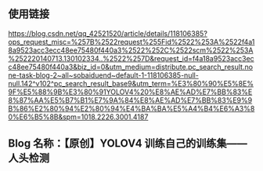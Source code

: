 ## 使用链接

https://blog.csdn.net/qq_42521520/article/details/118106385?ops_request_misc=%257B%2522request%255Fid%2522%253A%2522f4a18a9523acc3ecc48ee75480f440a3%2522%252C%2522scm%2522%253A%252220140713.130102334..%2522%257D&request_id=f4a18a9523acc3ecc48ee75480f440a3&biz_id=0&utm_medium=distribute.pc_search_result.none-task-blog-2~all~sobaiduend~default-1-118106385-null-null.142^v102^pc_search_result_base9&utm_term=%E3%80%90%E5%8E%9F%E5%88%9B%E3%80%91YOLOV4%20%E8%AE%AD%E7%BB%83%E8%87%AA%E5%B7%B1%E7%9A%84%E8%AE%AD%E7%BB%83%E9%9B%86%E2%80%94%E2%80%94%E4%BA%BA%E5%A4%B4%E6%A3%80%E6%B5%8B&spm=1018.2226.3001.4187

## Blog 名称：【原创】YOLOV4 训练自己的训练集——人头检测
